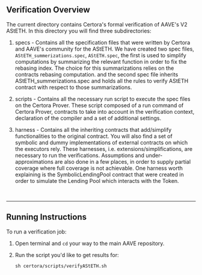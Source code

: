 ## Verification Overview
The current directory contains Certora's formal verification of AAVE's V2 AStETH.
In this directory you will find three subdirectories:

1. specs - Contains all the specification files that were written by Certora and AAVE's community for the AStETH. We have created two spec files, `AStETH_summerizations.spec`, `AStETH.spec`, the first is used to simplify computations by summarizing the relevant function in order to fix the rebasing index. The choice for this summarizations relies on the contracts rebasing computation.
and the second spec file inherits AStETH_summerizations.spec and holds all the rules to verify AStETH contract with respect to those summarizations.

2. scripts - Contains all the necessary run script to execute the spec files on the Certora Prover. These script composed of a run command of Certora Prover, contracts to take into account in the verification context, declaration of the compiler and a set of additional settings.

3. harness - Contains all the inheriting contracts that add/simplify functionalities to the original contract. You will also find a set of symbolic and dummy implementations of external contracts on which the executors rely.
These harnesses, i.e. extensions/simplifications, are necessary to run the verifications. Assumptions and under-approximations are also done in a few places, in order to supply partial coverage where full coverage is not achievable.
One harness worth explaining is the SymbolicLendingPool contract that were created in order to simulate the Lending Pool which interacts with the Token. 

</br>

---

## Running Instructions
To run a verification job:

1. Open terminal and `cd` your way to the main AAVE repository.

2. Run the script you'd like to get results for:
    ```
    sh certora/scripts/verifyAStETH.sh
    ```

</br>